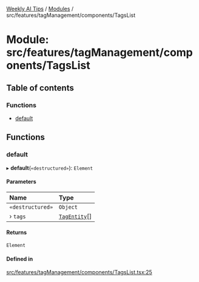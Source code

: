 [Weekly AI Tips](../README.md) / [Modules](../modules.md) / src/features/tagManagement/components/TagsList

# Module: src/features/tagManagement/components/TagsList

## Table of contents

### Functions

- [default](src_features_tagManagement_components_TagsList.md#default)

## Functions

### default

▸ **default**(`«destructured»`): `Element`

#### Parameters

| Name | Type |
| :------ | :------ |
| `«destructured»` | `Object` |
| › `tags` | [`TagEntity`](src_features_tagManagement_types_TagEntity.md#tagentity)[] |

#### Returns

`Element`

#### Defined in

[src/features/tagManagement/components/TagsList.tsx:25](https://github.com/alexsoyes/weekly-ai-tips/blob/b3fea4afd71b68632685f2d382621a10bad6affa/src/features/tagManagement/components/TagsList.tsx#L25)
